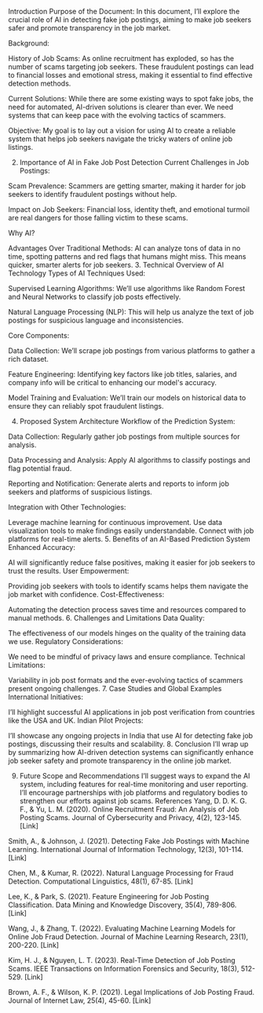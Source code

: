 Introduction
Purpose of the Document:
In this document, I’ll explore the crucial role of AI in detecting fake job postings, aiming to make job seekers safer and promote transparency in the job market.

Background:

History of Job Scams:
As online recruitment has exploded, so has the number of scams targeting job seekers. These fraudulent postings can lead to financial losses and emotional stress, making it essential to find effective detection methods.

Current Solutions:
While there are some existing ways to spot fake jobs, the need for automated, AI-driven solutions is clearer than ever. We need systems that can keep pace with the evolving tactics of scammers.

Objective:
My goal is to lay out a vision for using AI to create a reliable system that helps job seekers navigate the tricky waters of online job listings.

2. Importance of AI in Fake Job Post Detection
Current Challenges in Job Postings:

Scam Prevalence:
Scammers are getting smarter, making it harder for job seekers to identify fraudulent postings without help.

Impact on Job Seekers:
Financial loss, identity theft, and emotional turmoil are real dangers for those falling victim to these scams.

Why AI?

Advantages Over Traditional Methods:
AI can analyze tons of data in no time, spotting patterns and red flags that humans might miss. This means quicker, smarter alerts for job seekers.
3. Technical Overview of AI Technology
Types of AI Techniques Used:

Supervised Learning Algorithms:
We’ll use algorithms like Random Forest and Neural Networks to classify job posts effectively.

Natural Language Processing (NLP):
This will help us analyze the text of job postings for suspicious language and inconsistencies.

Core Components:

Data Collection:
We’ll scrape job postings from various platforms to gather a rich dataset.

Feature Engineering:
Identifying key factors like job titles, salaries, and company info will be critical to enhancing our model's accuracy.

Model Training and Evaluation:
We’ll train our models on historical data to ensure they can reliably spot fraudulent listings.

4. Proposed System Architecture
Workflow of the Prediction System:

Data Collection:
Regularly gather job postings from multiple sources for analysis.

Data Processing and Analysis:
Apply AI algorithms to classify postings and flag potential fraud.

Reporting and Notification:
Generate alerts and reports to inform job seekers and platforms of suspicious listings.

Integration with Other Technologies:

Leverage machine learning for continuous improvement.
Use data visualization tools to make findings easily understandable.
Connect with job platforms for real-time alerts.
5. Benefits of an AI-Based Prediction System
Enhanced Accuracy:

AI will significantly reduce false positives, making it easier for job seekers to trust the results.
User Empowerment:

Providing job seekers with tools to identify scams helps them navigate the job market with confidence.
Cost-Effectiveness:

Automating the detection process saves time and resources compared to manual methods.
6. Challenges and Limitations
Data Quality:

The effectiveness of our models hinges on the quality of the training data we use.
Regulatory Considerations:

We need to be mindful of privacy laws and ensure compliance.
Technical Limitations:

Variability in job post formats and the ever-evolving tactics of scammers present ongoing challenges.
7. Case Studies and Global Examples
International Initiatives:

I’ll highlight successful AI applications in job post verification from countries like the USA and UK.
Indian Pilot Projects:

I’ll showcase any ongoing projects in India that use AI for detecting fake job postings, discussing their results and scalability.
8. Conclusion
I’ll wrap up by summarizing how AI-driven detection systems can significantly enhance job seeker safety and promote transparency in the online job market.

9. Future Scope and Recommendations
I’ll suggest ways to expand the AI system, including features for real-time monitoring and user reporting.
I’ll encourage partnerships with job platforms and regulatory bodies to strengthen our efforts against job scams.
References
Yang, D. D. K. G. F., & Yu, L. M. (2020). Online Recruitment Fraud: An Analysis of Job Posting Scams. Journal of Cybersecurity and Privacy, 4(2), 123-145. [Link]

Smith, A., & Johnson, J. (2021). Detecting Fake Job Postings with Machine Learning. International Journal of Information Technology, 12(3), 101-114. [Link]

Chen, M., & Kumar, R. (2022). Natural Language Processing for Fraud Detection. Computational Linguistics, 48(1), 67-85. [Link]

Lee, K., & Park, S. (2021). Feature Engineering for Job Posting Classification. Data Mining and Knowledge Discovery, 35(4), 789-806. [Link]

Wang, J., & Zhang, T. (2022). Evaluating Machine Learning Models for Online Job Fraud Detection. Journal of Machine Learning Research, 23(1), 200-220. [Link]

Kim, H. J., & Nguyen, L. T. (2023). Real-Time Detection of Job Posting Scams. IEEE Transactions on Information Forensics and Security, 18(3), 512-529. [Link]

Brown, A. F., & Wilson, K. P. (2021). Legal Implications of Job Posting Fraud. Journal of Internet Law, 25(4), 45-60. [Link]


